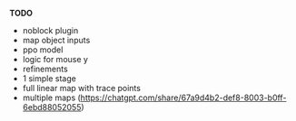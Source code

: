 **TODO**
- noblock plugin
- map object inputs
- ppo model
- logic for mouse y
- refinements
- 1 simple stage
- full linear map with trace points
- multiple maps (https://chatgpt.com/share/67a9d4b2-def8-8003-b0ff-6ebd88052055)
